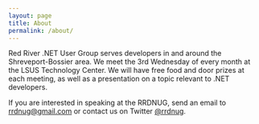 ```yaml
---
layout: page
title: About
permalink: /about/
---
```


Red River .NET User Group serves developers in and around the Shreveport-Bossier area. We meet the 3rd Wednesday of every month at the LSUS Technology Center. We will have free food and door prizes at each meeting, as well as a presentation on a topic relevant to .NET developers.

If you are interested in speaking at the RRDNUG, send an email to <rrdnug@gmail.com> or contact us on Twitter [@rrdnug](http://twitter.com/rrdnug).
